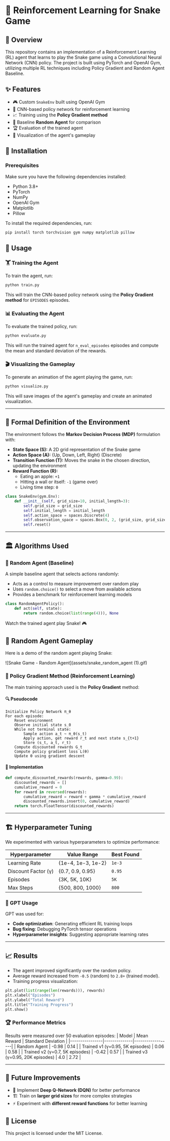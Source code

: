 # 🐍 Reinforcement Learning for Snake Game

## 📌 Overview
This repository contains an implementation of a Reinforcement Learning (RL) agent that learns to play the Snake game using a Convolutional Neural Network (CNN) policy. The project is built using PyTorch and OpenAI Gym, utilizing multiple RL techniques including Policy Gradient and Random Agent Baseline.

## ✨ Features
- 🎮 Custom `SnakeEnv` built using OpenAI Gym
- 🧠 CNN-based policy network for reinforcement learning
- 📈 Training using the **Policy Gradient method**
- 🎯 Baseline **Random Agent** for comparison
- 🏆 Evaluation of the trained agent
- 🎥 Visualization of the agent's gameplay

## 🔧 Installation
### Prerequisites
Make sure you have the following dependencies installed:
- Python 3.8+
- PyTorch
- NumPy
- OpenAI Gym
- Matplotlib
- Pillow

To install the required dependencies, run:
```bash
pip install torch torchvision gym numpy matplotlib pillow
```

## 🚀 Usage
### 🏋️ Training the Agent
To train the agent, run:
```bash
python train.py
```
This will train the CNN-based policy network using the **Policy Gradient method** for `EPISODES` episodes.

### 📊 Evaluating the Agent
To evaluate the trained policy, run:
```bash
python evaluate.py
```
This will run the trained agent for `n_eval_episodes` episodes and compute the mean and standard deviation of the rewards.

### 🎬 Visualizing the Gameplay
To generate an animation of the agent playing the game, run:
```bash
python visualize.py
```
This will save images of the agent's gameplay and create an animated visualization.

---

## 📜 Formal Definition of the Environment
The environment follows the **Markov Decision Process (MDP)** formulation with:
- **State Space (S):** A 2D grid representation of the Snake game
- **Action Space (A):** {Up, Down, Left, Right} (Discrete)
- **Transition Function (T):** Moves the snake in the chosen direction, updating the environment
- **Reward Function (R):**
  - Eating an apple: `+1`
  - Hitting a wall or itself: `-1` (game over)
  - Living time step: `0`

```python
class SnakeEnv(gym.Env):
    def __init__(self, grid_size=10, initial_length=3):
        self.grid_size = grid_size
        self.initial_length = initial_length
        self.action_space = spaces.Discrete(4)
        self.observation_space = spaces.Box(0, 2, (grid_size, grid_size), dtype=np.uint8)
        self.reset()
```

---

## 🏛️ Algorithms Used
### 🎲 Random Agent (Baseline)
A simple baseline agent that selects actions randomly:
- Acts as a control to measure improvement over random play
- Uses `random.choice()` to select a move from available actions
- Provides a benchmark for reinforcement learning models

```python
class RandomAgentPolicy():
    def act(self, state):
        return random.choice(list(range(4))), None
```

Watch the trained agent play Snake! 🎮

## 🎥 Random Agent Gameplay
Here is a demo of the random agent playing Snake:

![Snake Game - Random Agent](assets/snake_random_agent (1).gif)



### 🧠 Policy Gradient Method (Reinforcement Learning)
The main training approach used is the **Policy Gradient** method:

#### 🔍 Pseudocode
```
Initialize Policy Network π_θ
For each episode:
    Reset environment
    Observe initial state s_0
    While not terminal state:
        Sample action a_t ~ π_θ(s_t)
        Apply action, get reward r_t and next state s_{t+1}
        Store (s_t, a_t, r_t)
    Compute discounted rewards G_t
    Compute policy gradient loss L(θ)
    Update θ using gradient descent
```

#### 📝 Implementation
```python
def compute_discounted_rewards(rewards, gamma=0.99):
    discounted_rewards = []
    cumulative_reward = 0
    for reward in reversed(rewards):
        cumulative_reward = reward + gamma * cumulative_reward
        discounted_rewards.insert(0, cumulative_reward)
    return torch.FloatTensor(discounted_rewards)
```

---

## 🏗️ Hyperparameter Tuning
We experimented with various hyperparameters to optimize performance:

| Hyperparameter | Value Range | Best Found |
|---------------|------------|------------|
| Learning Rate | {1e-4, 1e-3, 1e-2} | `1e-3` |
| Discount Factor (γ) | {0.7, 0.9, 0.95} | `0.95` |
| Episodes | {3K, 5K, 10K} | `5K` |
| Max Steps | {500, 800, 1000} | `800` |

### 🤖 GPT Usage
GPT was used for:
- **Code optimization**: Generating efficient RL training loops
- **Bug fixing**: Debugging PyTorch tensor operations
- **Hyperparameter insights**: Suggesting appropriate learning rates

---

## 📈 Results
- The agent improved significantly over the random policy.
- Average reward increased from `-0.5` (random) to `2.8+` (trained model).
- Training progress visualization:

```python
plt.plot(list(range(len(rewards))), rewards)
plt.xlabel("Episodes")
plt.ylabel("Total Reward")
plt.title("Training Progress")
plt.show()
```

### 🏆 Performance Metrics
Results were measured over 50 evaluation episodes:
| Model | Mean Reward | Standard Deviation |
|----------------|--------------|------------------|
| Random Agent | -0.98 | 0.14 |
| Trained v1 (γ=0.95, 5K episodes) | 0.06 | 0.58 |
| Trained v2 (γ=0.7, 5K episodes) | -0.42 | 0.57 |
| Trained v3 (γ=0.95, 20K episodes) | 4.0 | 2.72 |

---

## 🔮 Future Improvements
- 🚀 Implement **Deep Q-Network (DQN)** for better performance
- 🏗 Train on **larger grid sizes** for more complex strategies
- ⚡ Experiment with **different reward functions** for better learning

## 📜 License
This project is licensed under the MIT License.

